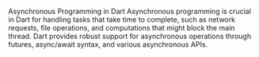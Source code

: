 Asynchronous Programming in Dart
Asynchronous programming is crucial in Dart for handling tasks that take time to complete, such as network requests, file operations, and computations that might block the main thread. Dart provides robust support for asynchronous operations through futures, async/await syntax, and various asynchronous APIs.